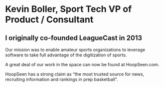 
<h1>Kevin Boller, Sport Tech VP of Product / Consultant</h1>

<h2>I originally co-founded LeagueCast in 2013 </h2>

<p> Our mission was to enable amateur sports organizations to leverage software to take full advantage of the digitization of sports.</p>

<p>
A great deal of our work in the space can now be found at HoopSeen.com.
</p>

<p>
HoopSeen has a strong claim as “the most trusted source for news, recruiting information and rankings in prep basketball”.
</p>